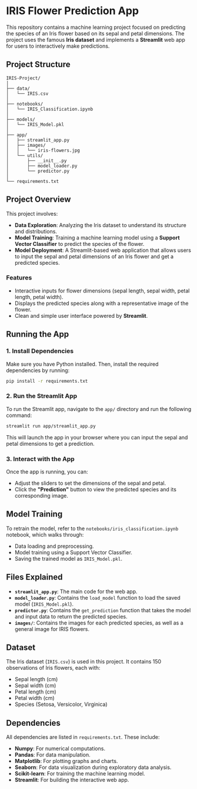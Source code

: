 # **IRIS Flower Prediction App**

This repository contains a machine learning project focused on predicting the species of an Iris flower based on its sepal and petal dimensions. The project uses the famous **Iris dataset** and implements a **Streamlit** web app for users to interactively make predictions.

## **Project Structure**

```
IRIS-Project/
│
├── data/
│   └── IRIS.csv
│
├── notebooks/
│   └── IRIS_Classification.ipynb
│
├── models/
│   └── IRIS_Model.pkl
│
├── app/
│   ├── streamlit_app.py
│   ├── images/
│   │   └── iris-flowers.jpg
│   └── utils/
│       ├── __init__.py
│       ├── model_loader.py
│       └── predictor.py
│
└── requirements.txt
```

## **Project Overview**

This project involves:
- **Data Exploration**: Analyzing the Iris dataset to understand its structure and distributions.
- **Model Training**: Training a machine learning model using a **Support Vector Classifier** to predict the species of the flower.
- **Model Deployment**: A Streamlit-based web application that allows users to input the sepal and petal dimensions of an Iris flower and get a predicted species.

### **Features**
- Interactive inputs for flower dimensions (sepal length, sepal width, petal length, petal width).
- Displays the predicted species along with a representative image of the flower.
- Clean and simple user interface powered by **Streamlit**.

## **Running the App**

### **1. Install Dependencies**

Make sure you have Python installed. Then, install the required dependencies by running:

```bash
pip install -r requirements.txt
```

### **2. Run the Streamlit App**

To run the Streamlit app, navigate to the `app/` directory and run the following command:

```bash
streamlit run app/streamlit_app.py
```

This will launch the app in your browser where you can input the sepal and petal dimensions to get a prediction.

### **3. Interact with the App**

Once the app is running, you can:
- Adjust the sliders to set the dimensions of the sepal and petal.
- Click the **"Prediction"** button to view the predicted species and its corresponding image.

## **Model Training**

To retrain the model, refer to the `notebooks/iris_classification.ipynb` notebook, which walks through:
- Data loading and preprocessing.
- Model training using a Support Vector Classifier.
- Saving the trained model as `IRIS_Model.pkl`.

## **Files Explained**

- **`streamlit_app.py`**: The main code for the web app.
- **`model_loader.py`**: Contains the `load_model` function to load the saved model (`IRIS_Model.pkl`).
- **`predictor.py`**: Contains the `get_prediction` function that takes the model and input data to return the predicted species.
- **`images/`**: Contains the images for each predicted species, as well as a general image for IRIS flowers.

## **Dataset**

The Iris dataset (`IRIS.csv`) is used in this project. It contains 150 observations of Iris flowers, each with:
- Sepal length (cm)
- Sepal width (cm)
- Petal length (cm)
- Petal width (cm)
- Species (Setosa, Versicolor, Virginica)

## **Dependencies**

All dependencies are listed in `requirements.txt`. These include:
- **Numpy**: For numerical computations.
- **Pandas**: For data manipulation.
- **Matplotlib**: For plotting graphs and charts.
- **Seaborn**: For data visualization during exploratory data analysis.
- **Scikit-learn**: For training the machine learning model.
- **Streamlit**: For building the interactive web app.

